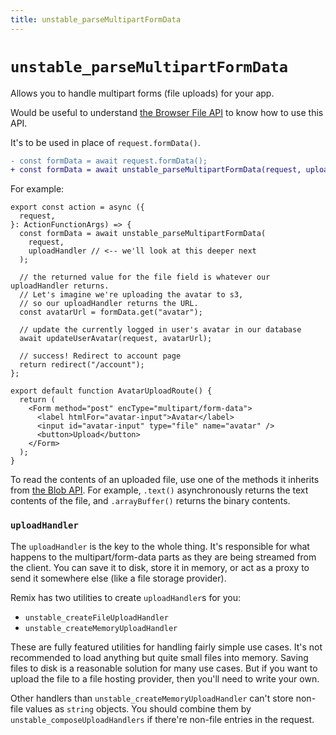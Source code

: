 ```yaml
---
title: unstable_parseMultipartFormData
---
```


# `unstable_parseMultipartFormData`

Allows you to handle multipart forms (file uploads) for your app.

Would be useful to understand [the Browser File API][the-browser-file-api] to know how to use this API.

It's to be used in place of `request.formData()`.

```diff
- const formData = await request.formData();
+ const formData = await unstable_parseMultipartFormData(request, uploadHandler);
```

For example:

```tsx lines=[4-7,12,25]
export const action = async ({
  request,
}: ActionFunctionArgs) => {
  const formData = await unstable_parseMultipartFormData(
    request,
    uploadHandler // <-- we'll look at this deeper next
  );

  // the returned value for the file field is whatever our uploadHandler returns.
  // Let's imagine we're uploading the avatar to s3,
  // so our uploadHandler returns the URL.
  const avatarUrl = formData.get("avatar");

  // update the currently logged in user's avatar in our database
  await updateUserAvatar(request, avatarUrl);

  // success! Redirect to account page
  return redirect("/account");
};

export default function AvatarUploadRoute() {
  return (
    <Form method="post" encType="multipart/form-data">
      <label htmlFor="avatar-input">Avatar</label>
      <input id="avatar-input" type="file" name="avatar" />
      <button>Upload</button>
    </Form>
  );
}
```

To read the contents of an uploaded file, use one of the methods it inherits from [the Blob API][the-blob-api]. For example, `.text()` asynchronously returns the text contents of the file, and `.arrayBuffer()` returns the binary contents.

### `uploadHandler`

The `uploadHandler` is the key to the whole thing. It's responsible for what happens to the multipart/form-data parts as they are being streamed from the client. You can save it to disk, store it in memory, or act as a proxy to send it somewhere else (like a file storage provider).

Remix has two utilities to create `uploadHandler`s for you:

- `unstable_createFileUploadHandler`
- `unstable_createMemoryUploadHandler`

These are fully featured utilities for handling fairly simple use cases. It's not recommended to load anything but quite small files into memory. Saving files to disk is a reasonable solution for many use cases. But if you want to upload the file to a file hosting provider, then you'll need to write your own.

Other handlers than `unstable_createMemoryUploadHandler` can't store non-file values as `string` objects. You should combine them by `unstable_composeUploadHandlers` if there're non-file entries in the request.

[the-browser-file-api]: https://developer.mozilla.org/en-US/docs/Web/API/File
[the-blob-api]: https://developer.mozilla.org/en-US/docs/Web/API/Blob
